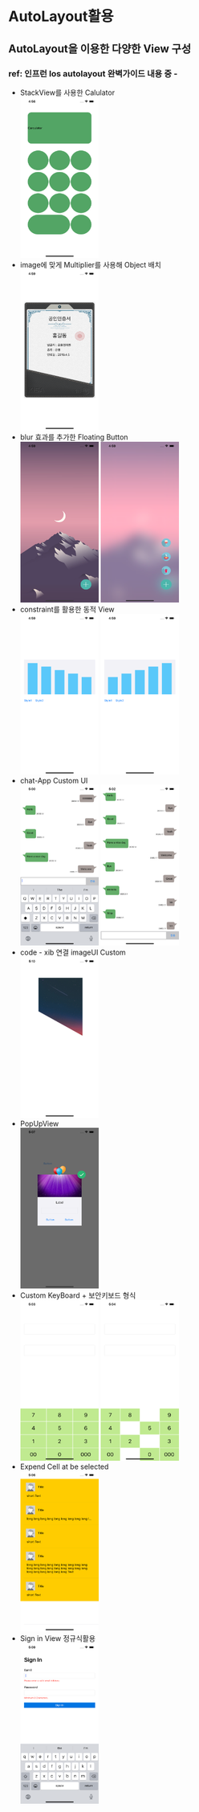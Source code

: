 # AutoLayout활용
## AutoLayout을 이용한 다양한 View 구성
### ref: 인프런 Ios autolayout 완벽가이드 내용 중 - 

* StackView를 사용한 Calulator   
<img src="/ImageFile/Simulator1.png" width="156px" height="320px" title="px(픽셀) 크기 설정" alt="RubberDuck"></img><br/>   
* image에 맞게 Multiplier를 사용해 Object 배치   
<img src="/ImageFile/Simulator2.png" width="156px" height="320px" title="px(픽셀) 크기 설정" alt="RubberDuck"></img><br/>   
* blur 효과를 추가한 Floating Button   
<img src="/ImageFile/Simulator3.png" width="156px" height="320px" title="px(픽셀) 크기 설정" alt="RubberDuck"></img>
<img src="/ImageFile/Simulator4.png" width="156px" height="320px" title="px(픽셀) 크기 설정" alt="RubberDuck"></img><br/>   
* constraint를 활용한 동적 View   
<img src="/ImageFile/Simulator5.png" width="156px" height="320px" title="px(픽셀) 크기 설정" alt="RubberDuck"></img>
<img src="/ImageFile/Simulator6.png" width="156px" height="320px" title="px(픽셀) 크기 설정" alt="RubberDuck"></img><br/>    
* chat-App Custom UI   
<img src="/ImageFile/Simulator7.png" width="156px" height="320px" title="px(픽셀) 크기 설정" alt="RubberDuck"></img>
<img src="/ImageFile/Simulator8.png" width="156px" height="320px" title="px(픽셀) 크기 설정" alt="RubberDuck"></img><br/>   
* code - xib 연결 imageUI Custom   
<img src="/ImageFile/Simulator9.png" width="156px" height="320px" title="px(픽셀) 크기 설정" alt="RubberDuck"></img><br/>   
* PopUpView   
<img src="/ImageFile/Simulator10.png" width="156px" height="320px" title="px(픽셀) 크기 설정" alt="RubberDuck"></img><br/>
* Custom KeyBoard + 보안키보드 형식   
<img src="/ImageFile/Simulator11.png" width="156px" height="320px" title="px(픽셀) 크기 설정" alt="RubberDuck"></img>
<img src="/ImageFile/Simulator12.png" width="156px" height="320px" title="px(픽셀) 크기 설정" alt="RubberDuck"></img><br/>   
* Expend Cell at be selected   
<img src="/ImageFile/Simulator13.png" width="156px" height="320px" title="px(픽셀) 크기 설정" alt="RubberDuck"></img><br/>   
* Sign in View 정규식활용   
<img src="/ImageFile/Simulator14.png" width="156px" height="320px" title="px(픽셀) 크기 설정" alt="RubberDuck"></img><br/>
